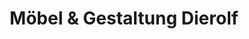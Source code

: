 ---
title: "Möbel & Gestaltung Dierolf"
url: /untereisesheim/moebel-und-gestaltung-dierolf/
shop: Möbel
---